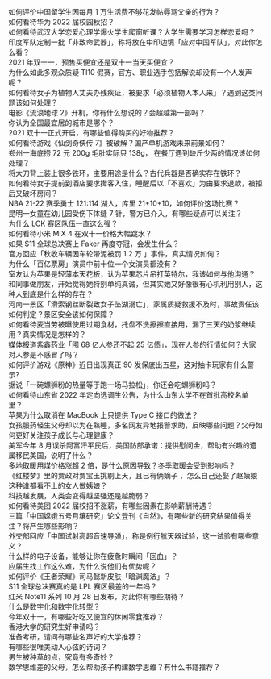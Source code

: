 如何评价中国留学生因每月 1 万生活费不够花发帖辱骂父亲的行为？  
如何看待华为 2022 届校园秋招？  
如何看待武汉大学恋爱心理学爆火学生爬窗听课？大学生需要学习怎样恋爱吗？  
印度军队定制一批「非致命武器」，称将放在中印边境「应对中国军队」，对此你怎么看？  
2021 年双十一，预售买便宜还是双十一当天买便宜？  
为什么如此多观众质疑 TI10 假赛，官方、职业选手包括解说却没有一个人发声呢？  
如何看待女子为植物人丈夫办残疾证，被要求「必须植物人本人来」？遇到这类问题该如何处理？  
电影《流浪地球 2》开机，你有什么想说的？会超越第一部吗？  
你认为全国最宜居的城市是哪个？  
2021 双十一正式开启，有哪些值得购买的好物推荐？  
如何看待游戏《仙剑奇侠传 7》被破解？国产单机游戏未来前景如何？  
郑州一海底捞 72 元 200g 毛肚实际只 138g， 在餐厅遇到缺斤少两的情况该如何处理？  
将大刀背上装上很多铁环，主要用途是什么？古代兵器是否确实存在铁环？  
如何看待女子提前到酒店要求撵客入住，睡醒后以「不喜欢」为由要求退款，被拒后又破坏房间？  
NBA 21-22 赛季勇士 121:114 湖人，库里 21+10+10，如何评价这场比赛？  
昆明一女童在幼儿园受伤下体缝 7 针，警方已介入，有哪些疑点可以关注？  
为什么 LCK 赛区队伍一直这么强？  
如何看待小米 MIX 4 在双十一价格大幅跳水？  
如果 S11 全球总决赛上 Faker 再度夺冠，会发生什么？  
官方回应「秋收车辆因车轮带泥被罚 1.2 万 」事件，真实情况如何？  
为什么「百亿票房」演员中前十位一个女演员都没有？  
室友认为苹果是轻薄本天花板，认为苹果芯片吊打英特尔，我该如何与他沟通？  
和同事做朋友，开始觉得她特别单纯真诚，但其实她又好像很有心机利用别人，这种人到底是什么样的存在？  
河南一景区「滑索钢丝断裂致女子坠湖溺亡」，家属质疑救援不及时，事故责任该如何判定？景区安全该如何保障？  
如何看待麦当劳被曝使用过期食材，托盘不洗擦擦直接用，漏了三天的奶浆继续用？真实情况是怎样的？  
媒体报道紫鑫药业「囤 68 亿人参还不起 25 亿债」，现在人参的行情如何？大家对人参是不感冒了吗？  
如何评价游戏《原神》近日出现真正 90 发保底出五星，这对抽卡玩家有什么警示?  
据说「一碗螺狮粉的热量等于跑一场马拉松」，你还会吃螺狮粉吗？  
如何看待山东省 2022 年定向选调生公告，为什么山东大学不在首批高校名单里？  
苹果为什么取消在 MacBook 上只提供 Type C 接口的做法？  
女孩服药轻生父母却以为在熟睡，多名网友异地报警求助，反映哪些问题？父母如何更好关注孩子成长与心理健康？  
美军今年 8 月误杀阿富汗平民后，美国防部承诺：提供慰问金，帮助有兴趣的遗属移民美国，说明了什么？  
多地取暖用煤价格涨超 2 倍，是什么原因导致？冬季取暖会受到影响吗？  
《红楼梦》里的贾政对贾宝玉挑剔上天，且已有俩嫡子 ，怎么自己还娶了赵姨娘这种谁都看不上的女人做姨娘？  
科技越发展，人类会变得越坚强还是越脆弱？  
如何看待美团 2022 届校招不涨薪，有哪些因素在影响薪酬待遇？  
三篇「中国嫦娥五号月壤研究」论文登刊《自然》，有哪些新的研究结果值得关注？将产生哪些影响？  
外交部回应「中国试射高超音速导弹」，称是例行航天器试验，这一试验有哪些意义？  
什么样的电子设备，能够让你在疲惫时瞬间「回血」？  
应届生找工作这么难，为什么说他们有优势呢？  
如何评价《王者荣耀》司马懿新皮肤「暗渊魔法」？  
S11 全球总决赛真的是 LPL 赛区最差的一年吗？  
红米 Note11 系列 10 月 28 日发布，对此你有哪些期待？  
什么是数字化和数字化转型？  
今年双十一，有哪些好吃又便宜的休闲零食推荐？  
香港大学的研究生好申请吗？  
准备考研，请问有哪些名声好的大学推荐？  
有哪些很唯美动人心弦的诗词？  
男生被种草的点，究竟有多奇妙？  
数学思维差的父母，怎么帮助孩子构建数学思维？有什么书籍推荐？  

